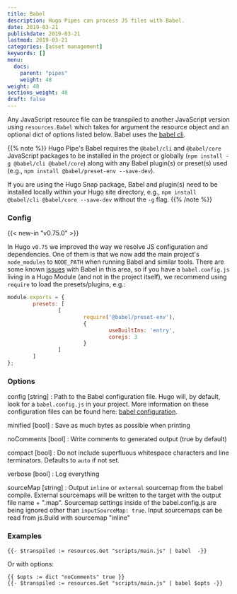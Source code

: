 ```yaml
---
title: Babel
description: Hugo Pipes can process JS files with Babel.
date: 2019-03-21
publishdate: 2019-03-21
lastmod: 2019-03-21
categories: [asset management]
keywords: []
menu:
  docs:
    parent: "pipes"
    weight: 48
weight: 48
sections_weight: 48
draft: false
---
```


Any JavaScript resource file can be transpiled to another JavaScript version using `resources.Babel` which takes for argument the resource object and an optional dict of options listed below. Babel uses the [babel cli](https://babeljs.io/docs/en/babel-cli).


{{% note %}}
Hugo Pipe's Babel requires the `@babel/cli` and `@babel/core` JavaScript packages to be installed in the project or globally (`npm install -g @babel/cli @babel/core`) along with any Babel plugin(s) or preset(s) used (e.g., `npm install @babel/preset-env --save-dev`).

If you are using the Hugo Snap package, Babel and plugin(s) need to be installed locally within your Hugo site directory, e.g., `npm install @babel/cli @babel/core --save-dev` without the `-g` flag.
{{% /note %}}


### Config

{{< new-in "v0.75.0" >}}

In Hugo `v0.75` we improved the way we resolve JS configuration and dependencies. One of them is that we now add the main project's `node_modules` to `NODE_PATH` when running Babel and similar tools. There are some known [issues](https://github.com/babel/babel/issues/5618) with Babel in this area, so if you have a `babel.config.js` living in a Hugo Module (and not in the project itself), we recommend using `require` to load the presets/plugins, e.g.:


```js
module.exports = {
        presets: [
                [
                        require('@babel/preset-env'),
                        {
                                useBuiltIns: 'entry',
                                corejs: 3
                        }
                ]
        ]
};
```



### Options

config [string]
: Path to the Babel configuration file. Hugo will, by default, look for a `babel.config.js` in your project. More information on these configuration files can be found here: [babel configuration](https://babeljs.io/docs/en/configuration).

minified [bool]
: Save as much bytes as possible when printing

noComments [bool]
: Write comments to generated output (true by default)

compact [bool]
: Do not include superfluous whitespace characters and line terminators. Defaults to `auto` if not set.

verbose [bool]
: Log everything

sourceMap [string]
: Output `inline` or `external` sourcemap from the babel compile. External sourcemaps will be written to the target with the output file name + ".map". Sourcemap settings inside of the babel.config.js are being ignored other than `inputSourceMap: true`. Input sourcemaps can be read from js.Build with sourcemap "inline"


### Examples

```go-html-template
{{- $transpiled := resources.Get "scripts/main.js" | babel  -}}
```

Or with options:

```go-html-template
{{ $opts := dict "noComments" true }}
{{- $transpiled := resources.Get "scripts/main.js" | babel $opts -}}
```
